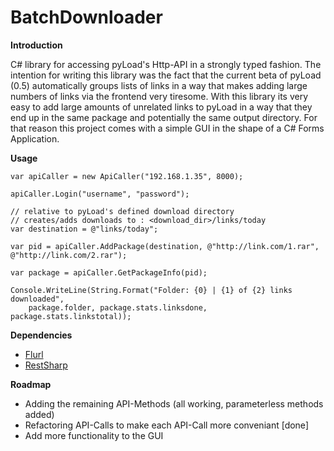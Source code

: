 # BatchDownloader

<b>Introduction</b>

C# library for accessing pyLoad's Http-API in a strongly typed fashion.
The intention for writing this library was the fact that the current beta of pyLoad (0.5) automatically 
groups lists of links in a way that makes adding large numbers of links via the frontend very tiresome.
With this library its very easy to add large amounts of unrelated links to pyLoad in a way that they end up in the same package
and potentially the same output directory. 
For that reason this project comes with a simple GUI in the shape of a C# Forms Application.

<b>Usage</b>

```
var apiCaller = new ApiCaller("192.168.1.35", 8000);

apiCaller.Login("username", "password");

// relative to pyLoad's defined download directory
// creates/adds downloads to : <download_dir>/links/today
var destination = @"links/today";

var pid = apiCaller.AddPackage(destination, @"http://link.com/1.rar", @"http://link.com/2.rar");

var package = apiCaller.GetPackageInfo(pid);

Console.WriteLine(String.Format("Folder: {0} | {1} of {2} links downloaded", 
    package.folder, package.stats.linksdone, package.stats.linkstotal));
```

**Dependencies**

* [Flurl](https://www.nuget.org/packages/Flurl/)
* [RestSharp](https://www.nuget.org/packages/RestSharp/)


<b>Roadmap</b>

* Adding the remaining API-Methods (all working, parameterless methods added)
* Refactoring API-Calls to make each API-Call more conveniant [done]
* Add more functionality to the GUI
